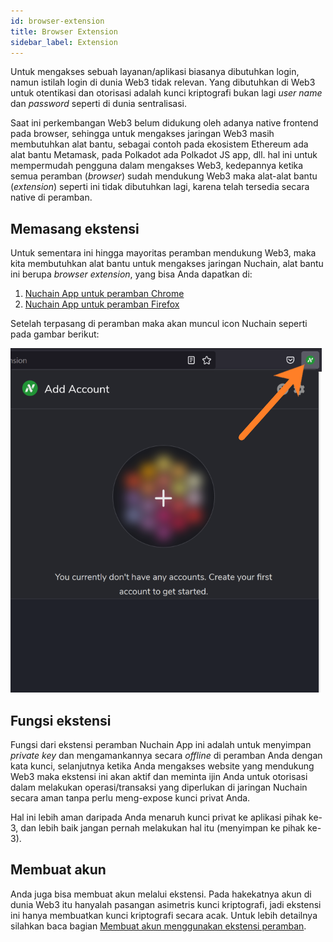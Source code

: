 ```yaml
---
id: browser-extension
title: Browser Extension
sidebar_label: Extension
---
```


Untuk mengakses sebuah layanan/aplikasi biasanya dibutuhkan login, namun istilah login di dunia Web3 tidak relevan. Yang dibutuhkan di Web3 untuk otentikasi dan otorisasi adalah kunci kriptografi bukan lagi _user name_ dan _password_ seperti di dunia sentralisasi.

Saat ini perkembangan Web3 belum didukung oleh adanya native frontend pada browser, sehingga untuk mengakses jaringan Web3 masih membutuhkan alat bantu, sebagai contoh pada ekosistem Ethereum ada alat bantu Metamask, pada Polkadot ada Polkadot JS app, dll. hal ini untuk mempermudah pengguna dalam mengakses Web3, kedepannya ketika semua peramban (_browser_) sudah mendukung Web3 maka alat-alat bantu (_extension_) seperti ini tidak dibutuhkan lagi, karena telah tersedia secara native di peramban.

## Memasang ekstensi

Untuk sementara ini hingga mayoritas peramban mendukung Web3, maka kita membutuhkan alat bantu untuk mengakses jaringan Nuchain, alat bantu ini berupa _browser extension_, yang bisa Anda dapatkan di: 

1. [Nuchain App untuk peramban Chrome](https://chrome.google.com/webstore/detail/nuchain-app/hfcdboaniimgkememgmilhmnkdgggkne)
2. [Nuchain App untuk peramban Firefox](#)

Setelah terpasang di peramban maka akan muncul icon Nuchain seperti pada gambar berikut:

![Nuchain App web extension](/img/nuchain-app-web-extension1.png)

## Fungsi ekstensi

Fungsi dari ekstensi peramban Nuchain App ini adalah untuk menyimpan _private key_ dan mengamankannya secara _offline_ di peramban Anda dengan kata kunci, selanjutnya ketika Anda mengakses website yang mendukung Web3 maka ekstensi ini akan aktif dan meminta ijin Anda untuk otorisasi dalam melakukan operasi/transaksi yang diperlukan di jaringan Nuchain secara aman tanpa perlu meng-expose kunci privat Anda.

Hal ini lebih aman daripada Anda menaruh kunci privat ke aplikasi pihak ke-3, dan lebih baik jangan pernah melakukan hal itu (menyimpan ke pihak ke-3).

## Membuat akun

Anda juga bisa membuat akun melalui ekstensi. Pada hakekatnya akun di dunia Web3 itu hanyalah pasangan asimetris kunci kriptografi, jadi ekstensi ini hanya membuatkan kunci kriptografi secara acak.
Untuk lebih detailnya silahkan baca bagian [Membuat akun menggunakan ekstensi peramban](account.md#menggunakan-ekstensi-peramban).
